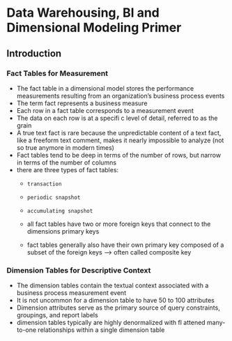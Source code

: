 # Data Warehousing, BI and Dimensional Modeling Primer
## Introduction
### Fact Tables for Measurement
- The fact table in a dimensional model stores the performance measurements resulting
from an organization’s business process events
- The term fact represents a business measure
- Each row in a fact table corresponds to a measurement event
- The data on each row is at a specifi c level of detail, referred to as the grain
- A true text fact is rare because the unpredictable content of a text fact, like a freeform text comment, makes it nearly impossible to analyze (not so true anymore in modern times)
- Fact tables tend to be deep in terms of the number of rows, but narrow in terms of the number of columns
- there are three types of fact tables:
    - `transaction`
    - `periodic snapshot`
    - `accumulating snapshot`

    - all fact tables have two or more foreign keys that connect to the dimensions primary keys
    - fact tables generally also have their own primary key composed of a subset of the foreign keys --> often called composite key

###  Dimension Tables for Descriptive Context
- The dimension tables contain the textual context associated with a business process measurement event
- It is not uncommon for a dimension table to have 50 to 100 attributes
- Dimension attributes serve as the primary source of query constraints, groupings, and report labels
- dimension tables typically are highly denormalized with fl attened many-to-one relationships within a single dimension table